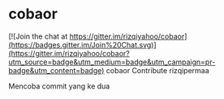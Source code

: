 # cobaor

[![Join the chat at https://gitter.im/rizqiyahoo/cobaor](https://badges.gitter.im/Join%20Chat.svg)](https://gitter.im/rizqiyahoo/cobaor?utm_source=badge&utm_medium=badge&utm_campaign=pr-badge&utm_content=badge)
cobaor
Contribute rizqipermaa

Mencoba commit yang ke dua
